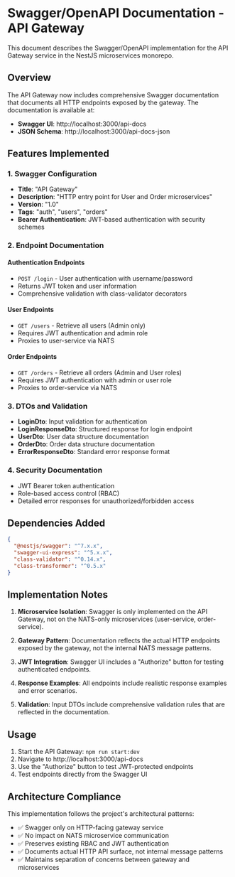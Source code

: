 # Swagger/OpenAPI Documentation - API Gateway

This document describes the Swagger/OpenAPI implementation for the API Gateway service in the NestJS microservices monorepo.

## Overview

The API Gateway now includes comprehensive Swagger documentation that documents all HTTP endpoints exposed by the gateway. The documentation is available at:

- **Swagger UI**: http://localhost:3000/api-docs
- **JSON Schema**: http://localhost:3000/api-docs-json

## Features Implemented

### 1. Swagger Configuration
- **Title**: "API Gateway"
- **Description**: "HTTP entry point for User and Order microservices"
- **Version**: "1.0"
- **Tags**: "auth", "users", "orders"
- **Bearer Authentication**: JWT-based authentication with security schemes

### 2. Endpoint Documentation

#### Authentication Endpoints
- `POST /login` - User authentication with username/password
- Returns JWT token and user information
- Comprehensive validation with class-validator decorators

#### User Endpoints
- `GET /users` - Retrieve all users (Admin only)
- Requires JWT authentication and admin role
- Proxies to user-service via NATS

#### Order Endpoints
- `GET /orders` - Retrieve all orders (Admin and User roles)
- Requires JWT authentication with admin or user role
- Proxies to order-service via NATS

### 3. DTOs and Validation
- **LoginDto**: Input validation for authentication
- **LoginResponseDto**: Structured response for login endpoint
- **UserDto**: User data structure documentation
- **OrderDto**: Order data structure documentation
- **ErrorResponseDto**: Standard error response format

### 4. Security Documentation
- JWT Bearer token authentication
- Role-based access control (RBAC)
- Detailed error responses for unauthorized/forbidden access

## Dependencies Added

```json
{
  "@nestjs/swagger": "^7.x.x",
  "swagger-ui-express": "^5.x.x",
  "class-validator": "^0.14.x",
  "class-transformer": "^0.5.x"
}
```

## Implementation Notes

1. **Microservice Isolation**: Swagger is only implemented on the API Gateway, not on the NATS-only microservices (user-service, order-service).

2. **Gateway Pattern**: Documentation reflects the actual HTTP endpoints exposed by the gateway, not the internal NATS message patterns.

3. **JWT Integration**: Swagger UI includes a "Authorize" button for testing authenticated endpoints.

4. **Response Examples**: All endpoints include realistic response examples and error scenarios.

5. **Validation**: Input DTOs include comprehensive validation rules that are reflected in the documentation.

## Usage

1. Start the API Gateway: `npm run start:dev`
2. Navigate to http://localhost:3000/api-docs
3. Use the "Authorize" button to test JWT-protected endpoints
4. Test endpoints directly from the Swagger UI

## Architecture Compliance

This implementation follows the project's architectural patterns:
- ✅ Swagger only on HTTP-facing gateway service
- ✅ No impact on NATS microservice communication
- ✅ Preserves existing RBAC and JWT authentication
- ✅ Documents actual HTTP API surface, not internal message patterns
- ✅ Maintains separation of concerns between gateway and microservices
